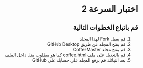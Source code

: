 <div dir="rtl">

# اختبار السرعة 2 

## قم باتباع الخطوات التالية

1. قم بعمل Fork لهذا المجلد
2. قم بفتح المجلد عن طريق GitHub Desktop 
3. قم بفتح مجلد CoffeeMaster 
4. قم بالتعديل على ملف coffee.html كما هو مطلوب منك داخل الملف
5. بعد انتهائك قم برفع المجلد على حسابك على GitHub 

</div>
